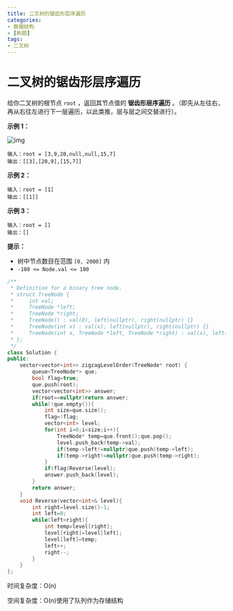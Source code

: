```yaml
---
title: 二叉树的锯齿形层序遍历
categories:
- 数据结构
- [刷题]
tags:
- 二叉树
---
```

# 二叉树的锯齿形层序遍历

给你二叉树的根节点 `root` ，返回其节点值的 **锯齿形层序遍历** 。（即先从左往右，再从右往左进行下一层遍历，以此类推，层与层之间交替进行）。

 **示例 1：**

![img](https://assets.leetcode.com/uploads/2021/02/19/tree1.jpg)

```
输入：root = [3,9,20,null,null,15,7]
输出：[[3],[20,9],[15,7]]
```

**示例 2：**

```
输入：root = [1]
输出：[[1]]
```

**示例 3：**

```
输入：root = []
输出：[]
```

 

**提示：**

- 树中节点数目在范围 `[0, 2000]` 内
- `-100 <= Node.val <= 100`

```cpp
/**
 * Definition for a binary tree node.
 * struct TreeNode {
 *     int val;
 *     TreeNode *left;
 *     TreeNode *right;
 *     TreeNode() : val(0), left(nullptr), right(nullptr) {}
 *     TreeNode(int x) : val(x), left(nullptr), right(nullptr) {}
 *     TreeNode(int x, TreeNode *left, TreeNode *right) : val(x), left(left), right(right) {}
 * };
 */
class Solution {
public:
    vector<vector<int>> zigzagLevelOrder(TreeNode* root) {
        queue<TreeNode*> que;
        bool flag=true;
        que.push(root);
        vector<vector<int>> answer;
        if(root==nullptr)return answer;
        while(!que.empty()){
            int size=que.size();
            flag=!flag;
            vector<int> level;
            for(int i=0;i<size;i++){
                TreeNode* temp=que.front();que.pop();
                level.push_back(temp->val);
                if(temp->left!=nullptr)que.push(temp->left);
                if(temp->right!=nullptr)que.push(temp->right);
            }
            if(flag)Reverse(level);
            answer.push_back(level);
        }
        return answer;
    }
    void Reverse(vector<int>& level){
        int right=level.size()-1;
        int left=0;
        while(left<right){
            int temp=level[right];
            level[right]=level[left];
            level[left]=temp;
            left++;
            right--;
        }
    }
};
```

时间复杂度：O(n)

空间复杂度：O(n)使用了队列作为存储结构